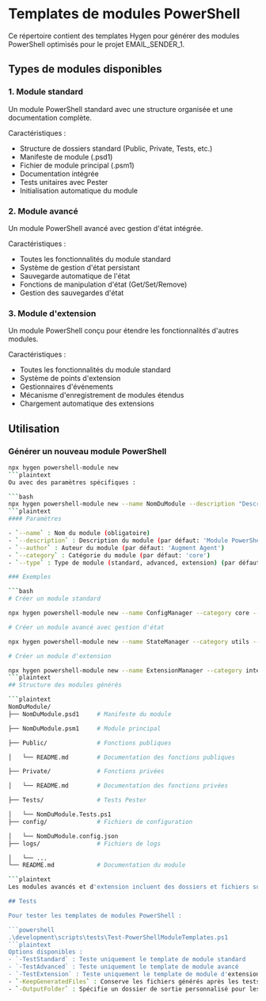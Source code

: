 # Templates de modules PowerShell

Ce répertoire contient des templates Hygen pour générer des modules PowerShell optimisés pour le projet EMAIL_SENDER_1.

## Types de modules disponibles

### 1. Module standard

Un module PowerShell standard avec une structure organisée et une documentation complète.

Caractéristiques :
- Structure de dossiers standard (Public, Private, Tests, etc.)
- Manifeste de module (.psd1)
- Fichier de module principal (.psm1)
- Documentation intégrée
- Tests unitaires avec Pester
- Initialisation automatique du module

### 2. Module avancé

Un module PowerShell avancé avec gestion d'état intégrée.

Caractéristiques :
- Toutes les fonctionnalités du module standard
- Système de gestion d'état persistant
- Sauvegarde automatique de l'état
- Fonctions de manipulation d'état (Get/Set/Remove)
- Gestion des sauvegardes d'état

### 3. Module d'extension

Un module PowerShell conçu pour étendre les fonctionnalités d'autres modules.

Caractéristiques :
- Toutes les fonctionnalités du module standard
- Système de points d'extension
- Gestionnaires d'événements
- Mécanisme d'enregistrement de modules étendus
- Chargement automatique des extensions

## Utilisation

### Générer un nouveau module PowerShell

```bash
npx hygen powershell-module new
```plaintext
Ou avec des paramètres spécifiques :

```bash
npx hygen powershell-module new --name NomDuModule --description "Description du module" --category core --type standard --author "Votre Nom"
```plaintext
#### Paramètres

- `--name` : Nom du module (obligatoire)
- `--description` : Description du module (par défaut: 'Module PowerShell standard')
- `--author` : Auteur du module (par défaut: 'Augment Agent')
- `--category` : Catégorie du module (par défaut: 'core')
- `--type` : Type de module (standard, advanced, extension) (par défaut: 'standard')

### Exemples

```bash
# Créer un module standard

npx hygen powershell-module new --name ConfigManager --category core --type standard

# Créer un module avancé avec gestion d'état

npx hygen powershell-module new --name StateManager --category utils --type advanced

# Créer un module d'extension

npx hygen powershell-module new --name ExtensionManager --category integration --type extension
```plaintext
## Structure des modules générés

```plaintext
NomDuModule/
├── NomDuModule.psd1     # Manifeste du module

├── NomDuModule.psm1     # Module principal

├── Public/              # Fonctions publiques

│   └── README.md        # Documentation des fonctions publiques

├── Private/             # Fonctions privées

│   └── README.md        # Documentation des fonctions privées

├── Tests/               # Tests Pester

│   └── NomDuModule.Tests.ps1
├── config/              # Fichiers de configuration

│   └── NomDuModule.config.json
├── logs/                # Fichiers de logs

│   └── ...
└── README.md            # Documentation du module

```plaintext
Les modules avancés et d'extension incluent des dossiers et fichiers supplémentaires spécifiques à leurs fonctionnalités.

## Tests

Pour tester les templates de modules PowerShell :

```powershell
.\development\scripts\tests\Test-PowerShellModuleTemplates.ps1
```plaintext
Options disponibles :
- `-TestStandard` : Teste uniquement le template de module standard
- `-TestAdvanced` : Teste uniquement le template de module avancé
- `-TestExtension` : Teste uniquement le template de module d'extension
- `-KeepGeneratedFiles` : Conserve les fichiers générés après les tests
- `-OutputFolder` : Spécifie un dossier de sortie personnalisé pour les tests
